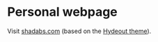 # Personal webpage

Visit [shadabs.com](https://shadabs.com/) (based on the [Hydeout theme](https://github.com/fongandrew/hydeout)).